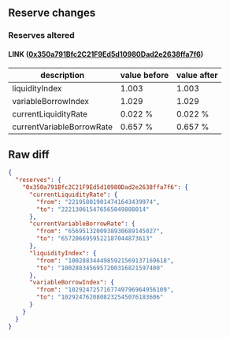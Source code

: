 ## Reserve changes

### Reserves altered

#### LINK ([0x350a791Bfc2C21F9Ed5d10980Dad2e2638ffa7f6](https://optimistic.etherscan.io/address/0x350a791Bfc2C21F9Ed5d10980Dad2e2638ffa7f6))

| description | value before | value after |
| --- | --- | --- |
| liquidityIndex | 1.003 | 1.003 |
| variableBorrowIndex | 1.029 | 1.029 |
| currentLiquidityRate | 0.022 % | 0.022 % |
| currentVariableBorrowRate | 0.657 % | 0.657 % |


## Raw diff

```json
{
  "reserves": {
    "0x350a791Bfc2C21F9Ed5d10980Dad2e2638ffa7f6": {
      "currentLiquidityRate": {
        "from": "221958019014741643439974",
        "to": "222130615476565049808014"
      },
      "currentVariableBorrowRate": {
        "from": "6569513200938930689145027",
        "to": "6572066959522187044873613"
      },
      "liquidityIndex": {
        "from": "1002883444985921569137169618",
        "to": "1002883456957200316821597400"
      },
      "variableBorrowIndex": {
        "from": "1029247257167749796964956109",
        "to": "1029247620808232545076183606"
      }
    }
  }
}
```